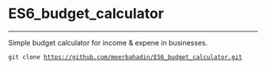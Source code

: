 # ES6_budget_calculator
____________________________________
Simple budget calculator for income & expene in businesses.

<code>git clone https://github.com/meerbahadin/ES6_budget_calculator.git</code>
